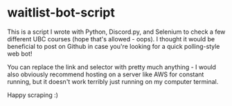 # waitlist-bot-script
This is a script I wrote with Python, Discord.py, and Selenium to check a few different UBC courses (hope that's allowed - oops). I thought it would be beneficial to post on Github in case you're looking for a quick polling-style web bot!

You can replace the link and selector with pretty much anything - I would also obviously recommend hosting on a server like AWS for constant running, but it doesn't work terribly just running on my computer terminal. 

Happy scraping :)
